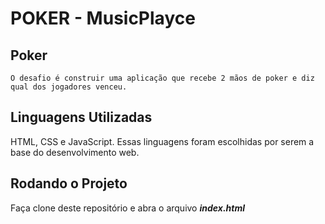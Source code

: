 # POKER - MusicPlayce

## Poker
```O desafio é construir uma aplicação que recebe 2 mãos de poker e diz qual dos jogadores venceu.```

## Linguagens Utilizadas
HTML, CSS e JavaScript. Essas linguagens foram escolhidas por serem a base do desenvolvimento web.

## Rodando o Projeto
Faça clone deste repositório e abra o arquivo **_index.html_**